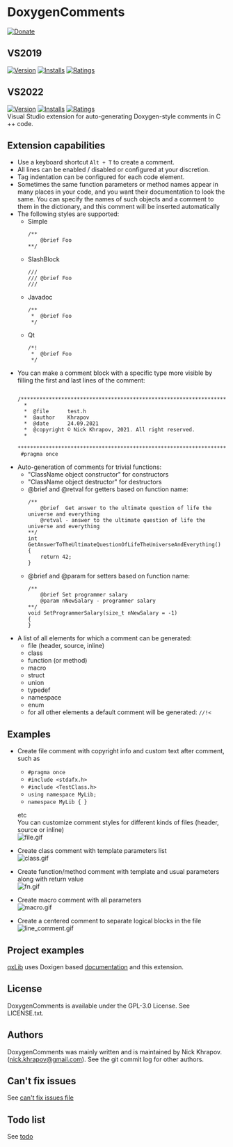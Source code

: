 # DoxygenComments
[![Donate](https://img.shields.io/badge/Donate-PayPal-green.svg)](http://paypal.me/nickkhrapov)

## VS2019
[![Version](https://vsmarketplacebadge.apphb.com/version-short/NickKhrapov.DoxygenComments.svg)](https://marketplace.visualstudio.com/items?itemName=NickKhrapov.DoxygenComments)
[![Installs](https://vsmarketplacebadge.apphb.com/installs-short/NickKhrapov.DoxygenComments.svg)](https://marketplace.visualstudio.com/items?itemName=NickKhrapov.DoxygenComments)
[![Ratings](https://vsmarketplacebadge.apphb.com/rating-star/NickKhrapov.DoxygenComments.svg)](https://marketplace.visualstudio.com/items?itemName=NickKhrapov.DoxygenComments)   

## VS2022
[![Version](https://vsmarketplacebadge.apphb.com/version-short/NickKhrapov.DoxygenComments2022.svg)](https://marketplace.visualstudio.com/items?itemName=NickKhrapov.DoxygenComments2022)
[![Installs](https://vsmarketplacebadge.apphb.com/installs-short/NickKhrapov.DoxygenComments2022.svg)](https://marketplace.visualstudio.com/items?itemName=NickKhrapov.DoxygenComments2022)
[![Ratings](https://vsmarketplacebadge.apphb.com/rating-star/NickKhrapov.DoxygenComments2022.svg)](https://marketplace.visualstudio.com/items?itemName=NickKhrapov.DoxygenComments2022)   
Visual Studio extension for auto-generating Doxygen-style comments in C ++ code.   

## Extension capabilities

* Use a keyboard shortcut `Alt + T` to create a comment.   
* All lines can be enabled / disabled or configured at your discretion.   
* Tag indentation can be configured for each code element.   
* Sometimes the same function parameters or method names appear in many places in your code, and you want their documentation to look the same. You can specify the names of such objects and a comment to them in the dictionary, and this comment will be inserted automatically
* The following styles are supported:
  * Simple   
    ```
    /**
        @brief Foo
    **/
    ```
  * SlashBlock   
    ```
    ///
    /// @brief Foo
    ///
    ```
  * Javadoc   
    ```
    /**
     *  @brief Foo
     */
    ```
  * Qt   
    ```
    /*!
     *  @brief Foo
     */
    ```
 * You can make a comment block with a specific type more visible by filling the first and last lines of the comment:
   ```
    /*******************************************************************************
     *
     *  @file      test.h
     *  @author    Khrapov
     *  @date      24.09.2021
     *  @copyright © Nick Khrapov, 2021. All right reserved.
     *
     ******************************************************************************/
    #pragma once
   ```
* Auto-generation of comments for trivial functions:
  * "ClassName object constructor" for constructors
  * "ClassName object destructor" for destructors
  * @brief and @retval for getters based on function name:
    ```
    /**
        @brief  Get answer to the ultimate question of life the universe and everything
        @retval - answer to the ultimate question of life the universe and everything
    **/
    int GetAnswerToTheUltimateQuestionOfLifeTheUniverseAndEverything()
    {
        return 42;
    }
    ```
  * @brief and @param for setters based on function name:
    ```
    /**
        @brief Set programmer salary
        @param nNewSalary - programmer salary
    **/
    void SetProgrammerSalary(size_t nNewSalary = -1)
    {
    }
    ```
* A list of all elements for which a comment can be generated:   
  * file (header, source, inline)   
  * class   
  * function (or method)   
  * macro   
  * struct   
  * union   
  * typedef   
  * namespace   
  * enum   
  * for all other elements a default comment will be generated: `//!<`   

## Examples

* Create file comment with copyright info and custom text after comment, such as
  * `#pragma once`
  * `#include <stdafx.h>`
  * `#include <TestClass.h>`
  * `using namespace MyLib;`
  * `namespace MyLib
    {
    }`
  
  etc   
  You can customize comment styles for different kinds of files (header, source or inline)   
![file.gif](https://s9.gifyu.com/images/file.gif)

* Create class comment with template parameters list   
![class.gif](https://s9.gifyu.com/images/class.gif)

* Create function/method comment with template and usual parameters along with return value   
![fn.gif](https://s9.gifyu.com/images/fn.gif)

* Create macro comment with all parameters   
![macro.gif](https://s9.gifyu.com/images/macro.gif)

* Create a centered comment to separate logical blocks in the file   
![line_comment.gif](https://s9.gifyu.com/images/line_comment.gif)

## Project examples

[qxLib](https://github.com/n0lavar/qxLib) uses Doxigen based [documentation](https://n0lavar.github.io/qxLib/files.html) and this extension.


## License

DoxygenComments is available under the GPL-3.0 License. See LICENSE.txt.   


## Authors

DoxygenComments was mainly written and is maintained by Nick Khrapov.
(nick.khrapov@gmail.com). See the git commit log for other authors.

## Can't fix issues

See [can't fix issues file](https://github.com/n0lavar/DoxygenComments/blob/main/ISSUES.md)

## Todo list

See [todo](https://github.com/n0lavar/DoxygenComments/projects/1)

